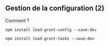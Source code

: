 ##  Gestion de la configuration (2)

Comment ?

``npm install load-grunt-config --save-dev``

``npm install load-grunt-tasks --save-dev``

